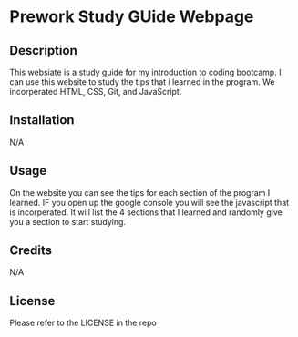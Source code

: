 # Prework Study GUide Webpage

## Description

This websiate is a study guide for my introduction to coding bootcamp. I can use this website to study the tips that i learned in the program. We incorperated HTML, CSS, Git, and JavaScript.

## Installation

N/A

## Usage

On the website you can see the tips for each section of the program I learned. IF you open up the google console you will see the javascript that is incorperated. It will list the 4 sections that I learned and randomly give you a section to start studying.

## Credits

N/A

## License

Please refer to the LICENSE in the repo
